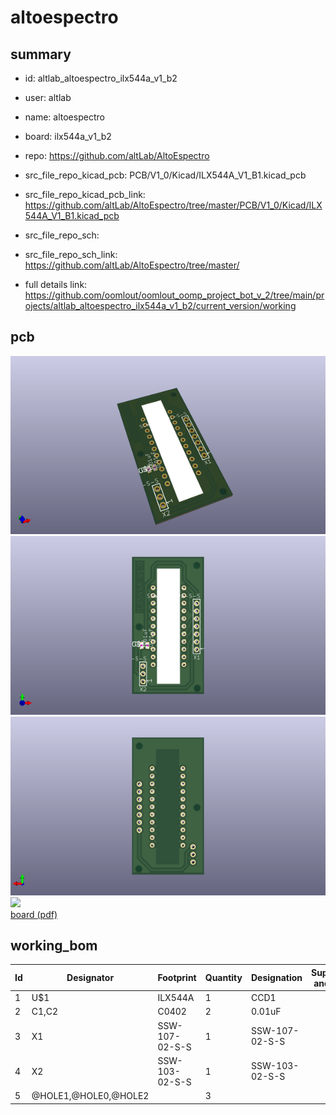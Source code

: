 # altoespectro
 
## summary 
* id: altlab_altoespectro_ilx544a_v1_b2
* user: altlab
* name: altoespectro
* board: ilx544a_v1_b2
* repo: https://github.com/altLab/AltoEspectro
* src_file_repo_kicad_pcb: PCB/V1_0/Kicad/ILX544A_V1_B1.kicad_pcb
* src_file_repo_kicad_pcb_link: https://github.com/altLab/AltoEspectro/tree/master/PCB/V1_0/Kicad/ILX544A_V1_B1.kicad_pcb


* src_file_repo_sch: 
* src_file_repo_sch_link: https://github.com/altLab/AltoEspectro/tree/master/
* full details link: https://github.com/oomlout/oomlout_oomp_project_bot_v_2/tree/main/projects/altlab_altoespectro_ilx544a_v1_b2/current_version/working  



## pcb  
![](working_3d_600.png) 
![](working_3d_front_600.png)  
![](working_3d_back_600.png)  
![](working_600.png)  
[board (pdf)](working.pdf)  

## working_bom
| Id | Designator | Footprint | Quantity | Designation | Supplier and ref |  | None | 
| --- | --- | --- | --- | --- | --- | --- | --- | 
| 1 | U$1 | ILX544A | 1 | CCD1 |  |  | [''] | 
| 2 | C1,C2 | C0402 | 2 | 0.01uF |  |  | [''] | 
| 3 | X1 | SSW-107-02-S-S | 1 | SSW-107-02-S-S |  |  | [''] | 
| 4 | X2 | SSW-103-02-S-S | 1 | SSW-103-02-S-S |  |  | [''] | 
| 5 | @HOLE1,@HOLE0,@HOLE2 |  | 3 |  |  |  | [''] | 




